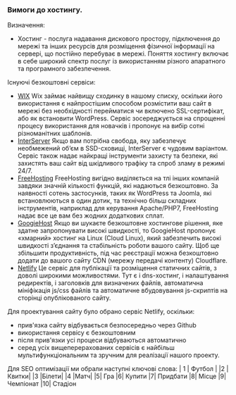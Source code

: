 ### Вимоги до хостингу.
Визначення:
* Хостинг - послуга надавання дискового простору, підключення до мережі та інших ресурсів для розміщення фізичної інформації на сервері, що постійно перебуває в мережі. Поняття хостингу включає в себе широкий спектр послуг із використанням різного апаратного та програмного забезпечення.

Існуючі безкоштовні сервіси:
* [WIX](https://ru.wix.com/mystunningwebsitesru/leader3-ru?utm_source=affiliate&utm_medium=paid_referral&utm_campaign=af_websitebuildersworld.com&experiment_id=cake_91638750^83) 
Wix займає найвищу сходинку в нашому списку, оскільки його використання є найпростішим способом розмістити ваш сайт в мережі без необхідності перейматися чи включено SSL-сертифікат, або як встановити WordPress. Сервіс зосереджується на спрощенні процесу використання для новачків і пропонує на вибір сотні різноманітних шаблонів.
* [InterServer](https://www.interserver.net)
Якщо вам потрібна свобода, яку забезпечує необмежений об’єм в SSD-сховищі, InterServer є чудовим варіантом. Сервіс також надає найкращі інструменти захисту та безпеки, які захистять ваш сайт від шкідливого трафіку та спроб зламу в режимі 24/7.
* [FreeHosting](https://www.freehosting.com)
FreeHosting вигідно виділяється на тлі інших компаній завдяки значній кількості функцій, які надаються безкоштовно. За наявності сотень застосунків, таких як WordPress та Joomla, які встановлюються в один дотик, та технічно більш складних інструментів, наприклад для керування Apache/PHP7, FreeHosting надає все це вам без жодних додаткових сплат.
* [GoogieHost](https://googiehost.com/freedomains.html)
Якщо ви шукаєте безкоштовне хостингове рішення, яке здатне запропонувати високі швидкості, то GoogieHost пропонує «хмарний» хостинг на Linux (Cloud Linux), який забезпечить високі швидкості з’єднання та стабільність роботи вашого сайту. Щоб ще збільшити продуктивність, під час реєстрації можна безкоштовно додати до вашого сайту CDN (мережу передачі контенту) Cloudflare.
* [Netlify](https://www.netlify.com)
Це сервіс для публікації та розміщення статичних сайтів, з доволі широкими можливостями. Тут є і dns-хостинг, і налаштування редиректів, і заголовків для визначених файлів, автоматична мініфікація js/css файлів та автоматичне вбудовування js-скриптів на сторінці опублікованого сайту.

Для проектування сайту було обрано сервіс Netlify, оскільки:
* прив'язка сайту відбувається безпосередньо через Github
* використання сервісу є безкоштовним
* після прив'язки усі процеси відбуваються автоматично
* серед усіх вищеперерахованих сервісів є найбільш мультифункціональним та зручним для реалізації нашого проекту.


Для SEO оптимізації ми обрали наступні ключові слова:
| 1 | Футбол |
|2 |Квитки|
|3 |Білети|
|4 |Матч|
|5| Гра
|6| Купити 
|7| Придбати 
|8| Місце
|9| Чемпіонат
|10| Стадіон
